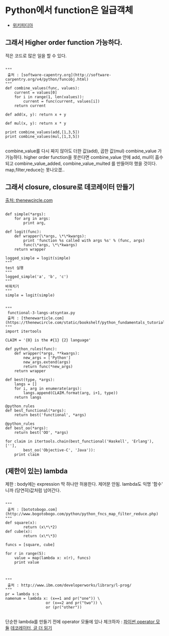 # Python에서 function은 일급객체
 - [위키피디아](http://en.wikipedia.org/wiki/First-class_function#Language_support "표 제공")

## 그래서 Higher order function 가능하다.
 적은 코드로 많은 일을 할 수 있다.
 <pre><code>
"""
 출처 : [software-capentry.org](http://software-carpentry.org/v4/python/funcobj.html)
"""
def combine_values(func, values):
    current = values[0]
    for i in range(1, len(values)):
        current = func(current, values[i])
    return current

def add(x, y): return x + y

def mul(x, y): return x * y

print combine_values(add,[1,3,5])
print combine_values(mul,[1,3,5])
 </code></pre>
 combine\_value를 다시 짜지 않아도 더한 값(add), 곱한 값(mul) combine_value 가 가능하다. 
 higher order function을 못쓴다면 combine\_value 안에 add, mul이 흡수되고 combine\_value\_added, combine\_value\_multed 를 만들어야 했을 것이다.
 map,filter,reduce는 못나오겠..

## 그래서 closure, closure로 데코레이터 만들기
 [출처: thenewcircle.com](https://thenewcircle.com/static/bookshelf/python_fundamentals_tutorial/functional_programming.html)
 <pre><code>
def simple(*args):
    for arg in args:
        print arg,

def logit(func):
    def wrapper(\*args, \*\*kwargs):
        print 'function %s called with args %s' % (func, args)
        func(\*args, \*\*kwargs)
    return wrapper

logged_simple = logit(simple)
"""
test 실행
"""
logged_simple('a', 'b', 'c')
"""
바꿔치기
"""
simple = logit(simple)
</code></pre>

<pre><code>
"""
 functional-3-langs-atsyntax.py
 출처 : [thenewarticle.com](https://thenewcircle.com/static/bookshelf/python_fundamentals_tutorial/functional_programming.html)
"""
import itertools

CLAIM = '{0} is the #{1} {2} language'

def python_rules(func):
    def wrapper(*args, **kwargs):
        new_args = ['Python']
        new_args.extend(args)
        return func(*new_args)
    return wrapper

def best(type, *args):
    langs = []
    for i, arg in enumerate(args):
        langs.append(CLAIM.format(arg, i+1, type))
    return langs

@python_rules
def best_functional(*args):
    return best('functional', *args)

@python_rules
def best_oo(*args):
    return best('OO', *args)

for claim in itertools.chain(best_functional('Haskell', 'Erlang'), [''],
        best_oo('Objective-C', 'Java')):
    print claim
</code></pre>


## (제한이 있는) lambda
 제한 : body에는 expression 딱 하나만 허용한다. 제어문 안됨.
 lambda도 익명 '함수' 니까 (당연히)값처럼 넘어간다.
 <pre><code>
"""
 출처 : [bototobogo.com](http://www.bogotobogo.com/python/python_fncs_map_filter_reduce.php)
"""
def square(x):
        return (x\*\*2)
def cube(x):
        return (x\*\*3)

funcs = [square, cube]

for r in range(5):
    value = map(lambda x: x(r), funcs)
    print value
 </code></pre>

 <pre><code>
"""
 출처 : http://www.ibm.com/developerworks/library/l-prog/
"""
pr = lambda s:s
namenum = lambda x: (x==1 and pr("one")) \
                  or (x==2 and pr("two")) \
                  or (pr("other"))
 </code></pre>
 단순한 lambda를 만들기 전에 operator 모듈에 있나 체크하자 : [파이썬 operator 모듈](https://docs.python.org/2/library/operator.html#module-operator)
 [데코레이터, 글 더 읽기](http://www.artima.com/weblogs/viewpost.jsp?thread=240808)
